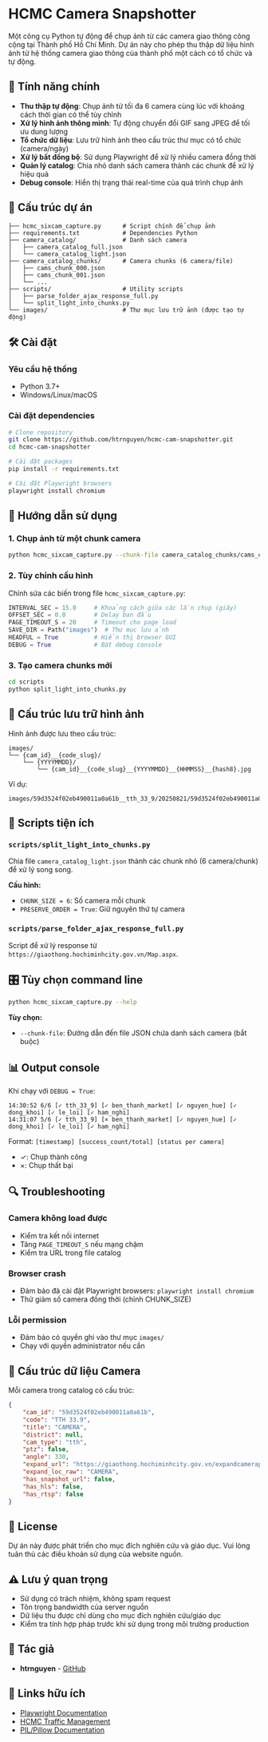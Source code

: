 # HCMC Camera Snapshotter

Một công cụ Python tự động để chụp ảnh từ các camera giao thông công cộng tại Thành phố Hồ Chí Minh. Dự án này cho phép thu thập dữ liệu hình ảnh từ hệ thống camera giao thông của thành phố một cách có tổ chức và tự động.

## 🚀 Tính năng chính

-   **Thu thập tự động**: Chụp ảnh từ tối đa 6 camera cùng lúc với khoảng cách thời gian có thể tùy chỉnh
-   **Xử lý hình ảnh thông minh**: Tự động chuyển đổi GIF sang JPEG để tối ưu dung lượng
-   **Tổ chức dữ liệu**: Lưu trữ hình ảnh theo cấu trúc thư mục có tổ chức (camera/ngày)
-   **Xử lý bất đồng bộ**: Sử dụng Playwright để xử lý nhiều camera đồng thời
-   **Quản lý catalog**: Chia nhỏ danh sách camera thành các chunk để xử lý hiệu quả
-   **Debug console**: Hiển thị trạng thái real-time của quá trình chụp ảnh

## 📂 Cấu trúc dự án

```
├── hcmc_sixcam_capture.py      # Script chính để chụp ảnh
├── requirements.txt            # Dependencies Python
├── camera_catalog/             # Danh sách camera
│   ├── camera_catalog_full.json
│   └── camera_catalog_light.json
├── camera_catalog_chunks/      # Camera chunks (6 camera/file)
│   ├── cams_chunk_000.json
│   ├── cams_chunk_001.json
│   └── ...
├── scripts/                    # Utility scripts
│   ├── parse_folder_ajax_response_full.py
│   └── split_light_into_chunks.py
└── images/                     # Thư mục lưu trữ ảnh (được tạo tự động)
```

## 🛠️ Cài đặt

### Yêu cầu hệ thống

-   Python 3.7+
-   Windows/Linux/macOS

### Cài đặt dependencies

```bash
# Clone repository
git clone https://github.com/htrnguyen/hcmc-cam-snapshotter.git
cd hcmc-cam-snapshotter

# Cài đặt packages
pip install -r requirements.txt

# Cài đặt Playwright browsers
playwright install chromium
```

## 📖 Hướng dẫn sử dụng

### 1. Chụp ảnh từ một chunk camera

```bash
python hcmc_sixcam_capture.py --chunk-file camera_catalog_chunks/cams_chunk_000.json
```

### 2. Tùy chỉnh cấu hình

Chỉnh sửa các biến trong file `hcmc_sixcam_capture.py`:

```python
INTERVAL_SEC = 15.0     # Khoảng cách giữa các lần chụp (giây)
OFFSET_SEC = 0.0        # Delay ban đầu
PAGE_TIMEOUT_S = 20     # Timeout cho page load
SAVE_DIR = Path("images")  # Thư mục lưu ảnh
HEADFUL = True          # Hiển thị browser GUI
DEBUG = True            # Bật debug console
```

### 3. Tạo camera chunks mới

```bash
cd scripts
python split_light_into_chunks.py
```

## 📁 Cấu trúc lưu trữ hình ảnh

Hình ảnh được lưu theo cấu trúc:

```
images/
└── {cam_id}__{code_slug}/
    └── {YYYYMMDD}/
        └── {cam_id}__{code_slug}__{YYYYMMDD}__{HHMMSS}__{hash8}.jpg
```

Ví dụ:

```
images/59d3524f02eb490011a0a61b__tth_33_9/20250821/59d3524f02eb490011a0a61b__tth_33_9__20250821__143052__a1b2c3d4.jpg
```

## 🔧 Scripts tiện ích

### `scripts/split_light_into_chunks.py`

Chia file `camera_catalog_light.json` thành các chunk nhỏ (6 camera/chunk) để xử lý song song.

**Cấu hình:**

-   `CHUNK_SIZE = 6`: Số camera mỗi chunk
-   `PRESERVE_ORDER = True`: Giữ nguyên thứ tự camera

### `scripts/parse_folder_ajax_response_full.py`

Script để xử lý response từ `https://giaothong.hochiminhcity.gov.vn/Map.aspx`.

## 🎛️ Tùy chọn command line

```bash
python hcmc_sixcam_capture.py --help
```

**Tùy chọn:**

-   `--chunk-file`: Đường dẫn đến file JSON chứa danh sách camera (bắt buộc)

## 📊 Output console

Khi chạy với `DEBUG = True`:

```
14:30:52 6/6 [✓ tth_33_9] [✓ ben_thanh_market] [✓ nguyen_hue] [✓ dong_khoi] [✓ le_loi] [✓ ham_nghi]
14:31:07 5/6 [✓ tth_33_9] [× ben_thanh_market] [✓ nguyen_hue] [✓ dong_khoi] [✓ le_loi] [✓ ham_nghi]
```

Format: `[timestamp] [success_count/total] [status per camera]`

-   ✓: Chụp thành công
-   ×: Chụp thất bại

## 🔍 Troubleshooting

### Camera không load được

-   Kiểm tra kết nối internet
-   Tăng `PAGE_TIMEOUT_S` nếu mạng chậm
-   Kiểm tra URL trong file catalog

### Browser crash

-   Đảm bảo đã cài đặt Playwright browsers: `playwright install chromium`
-   Thử giảm số camera đồng thời (chỉnh CHUNK_SIZE)

### Lỗi permission

-   Đảm bảo có quyền ghi vào thư mục `images/`
-   Chạy với quyền administrator nếu cần

## 📄 Cấu trúc dữ liệu Camera

Mỗi camera trong catalog có cấu trúc:

```json
{
    "cam_id": "59d3524f02eb490011a0a61b",
    "code": "TTH 33.9",
    "title": "CAMERA",
    "district": null,
    "cam_type": "tth",
    "ptz": false,
    "angle": 330,
    "expand_url": "https://giaothong.hochiminhcity.gov.vn/expandcameraplayer/?camId=...",
    "expand_loc_raw": "CAMERA",
    "has_snapshot_url": false,
    "has_hls": false,
    "has_rtsp": false
}
```

## 📝 License

Dự án này được phát triển cho mục đích nghiên cứu và giáo dục. Vui lòng tuân thủ các điều khoản sử dụng của website nguồn.

## ⚠️ Lưu ý quan trọng

-   Sử dụng có trách nhiệm, không spam request
-   Tôn trọng bandwidth của server nguồn
-   Dữ liệu thu được chỉ dùng cho mục đích nghiên cứu/giáo dục
-   Kiểm tra tính hợp pháp trước khi sử dụng trong môi trường production

## 👥 Tác giả

-   **htrnguyen** - [GitHub](https://github.com/htrnguyen)

## 🔗 Links hữu ích

-   [Playwright Documentation](https://playwright.dev/python/)
-   [HCMC Traffic Management](https://giaothong.hochiminhcity.gov.vn/)
-   [PIL/Pillow Documentation](https://pillow.readthedocs.io/)

